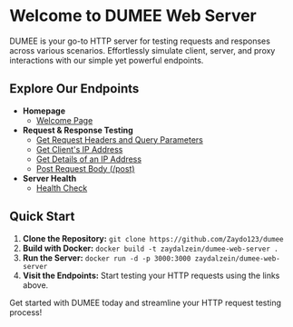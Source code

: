 # Welcome to DUMEE Web Server

DUMEE is your go-to HTTP server for testing requests and responses across various scenarios. Effortlessly simulate client, server, and proxy interactions with our simple yet powerful endpoints.

## Explore Our Endpoints

- **Homepage**
  - [Welcome Page](/)
- **Request & Response Testing**
  - [Get Request Headers and Query Parameters](/get)
  - [Get Client's IP Address](/ip)
  - [Get Details of an IP Address](/ip/1.1.1.1/json)
  - [Post Request Body (/post)](/post)
- **Server Health**
  - [Health Check](/health)

## Quick Start

1. **Clone the Repository:** `git clone https://github.com/Zaydo123/dumee`
2. **Build with Docker:** `docker build -t zaydalzein/dumee-web-server .`
3. **Run the Server:** `docker run -d -p 3000:3000 zaydalzein/dumee-web-server`
4. **Visit the Endpoints:** Start testing your HTTP requests using the links above.

Get started with DUMEE today and streamline your HTTP request testing process!